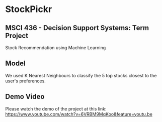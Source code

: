 # StockPickr
## MSCI 436 - Decision Support Systems: Term Project
Stock Recommendation using Machine Learning

## Model
We used K Nearest Neighbours to classify the 5 top stocks closest to the user's preferences.

## Demo Video
Please watch the demo of the project at this link:
https://www.youtube.com/watch?v=6VRBM9MqKoo&feature=youtu.be
